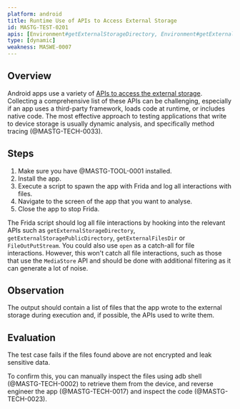 ```yaml
---
platform: android
title: Runtime Use of APIs to Access External Storage
id: MASTG-TEST-0201
apis: [Environment#getExternalStorageDirectory, Environment#getExternalStorageDirectory, Environment#getExternalFilesDir, Environment#getExternalCacheDir, FileOutputStream]
type: [dynamic]
weakness: MASWE-0007
---
```


## Overview

Android apps use a variety of [APIs to access the external storage](../../../0x05d-Testing-Data-Storage.md/#external-storage-apis). Collecting a comprehensive list of these APIs can be challenging, especially if an app uses a third-party framework, loads code at runtime, or includes native code. The most effective approach to testing applications that write to device storage is usually dynamic analysis, and specifically method tracing (@MASTG-TECH-0033).

## Steps

1. Make sure you have @MASTG-TOOL-0001 installed.
2. Install the app.
3. Execute a script to spawn the app with Frida and log all interactions with files.
4. Navigate to the screen of the app that you want to analyse.
5. Close the app to stop Frida.

The Frida script should log all file interactions by hooking into the relevant APIs such as `getExternalStorageDirectory`, `getExternalStoragePublicDirectory`, `getExternalFilesDir` or `FileOutPutStream`. You could also use `open` as a catch-all for file interactions. However, this won't catch all file interactions, such as those that use the `MediaStore` API and should be done with additional filtering as it can generate a lot of noise.

## Observation

The output should contain a list of files that the app wrote to the external storage during execution and, if possible, the APIs used to write them.

## Evaluation

The test case fails if the files found above are not encrypted and leak sensitive data.

To confirm this, you can manually inspect the files using adb shell (@MASTG-TECH-0002) to retrieve them from the device, and reverse engineer the app (@MASTG-TECH-0017) and inspect the code (@MASTG-TECH-0023).
